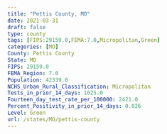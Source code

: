 ```yaml
---
title: "Pettis County, MO"
date: 2021-03-31
draft: false
type: county
tags: [FIPS:29159.0,FEMA:7.0,Micropolitan,Green]
categories: [MO]
County: Pettis County
State: MO
FIPS: 29159.0
FEMA_Region: 7.0
Population: 42339.0
NCHS_Urban_Rural_Classification: Micropolitan
Tests_in_prior_14_days: 1025.0
Fourteen_day_test_rate_per_100000: 2421.0
Percent_Positivity_in_prior_14_days: 0.026
Level: Green
url: /states/MO/pettis-county
---
```



